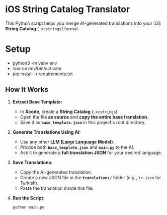 # iOS String Catalog Translator

This Python script helps you merge AI-generated translations into your iOS **String Catalog** (`.xcstrings`) format.  

# Setup

- python3 -m venv env
- source env/bin/activate
- pip install -r requirements.txt

## How It Works  

1. **Extract Base Template:**  
   - In **Xcode**, create a **String Catalog** (`.xcstrings`).  
   - Open the file **as source** and **copy the entire base translation**.  
   - Save it as **`base_template.json`** in this project's root directory.  

2. **Generate Translations Using AI:**  
   - Use any other **LLM (Large Language Model)**.  
   - Provide both **`base_template.json`** and **`main.py`** to the AI.  
   - Ask it to generate a **full translation JSON** for your desired language.  

3. **Save Translations:**  
   - Copy the AI-generated translation.  
   - Create a new JSON file in the **`translations/`** folder (e.g., `tr.json` for Turkish).  
   - Paste the translation inside this file.  

4. **Run the Script:**  
   ```bash
   python main.py
